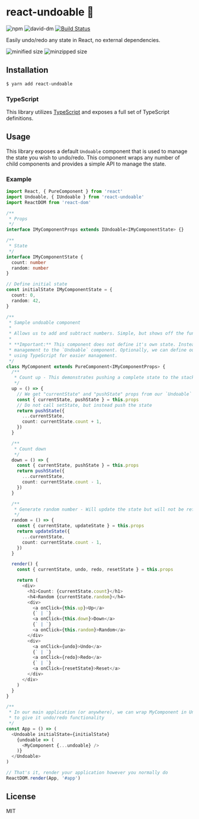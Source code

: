 # react-undoable 🔄

![npm](https://img.shields.io/npm/v/react-undoable.svg)
![david-dm](https://david-dm.org/UnicornHeartClub/react-undoable.svg)
[![Build Status](https://travis-ci.com/UnicornHeartClub/react-undoable.svg?branch=master)](https://travis-ci.com/UnicornHeartClub/react-undoable)

Easily undo/redo any state in React, no external dependencies.

![minified size](https://badgen.net/bundlephobia/min/react-undoable)
![minzipped size](https://badgen.net/bundlephobia/minzip/react-undoable)

## Installation

```bash
$ yarn add react-undoable
```

### TypeScript

This library utilizes [TypeScript](https://www.typescriptlang.org/) and exposes a full set of
TypeScript definitions.

## Usage


This library exposes a default `Undoable` component that is used to manage the state you wish to undo/redo. This component wraps any number of child components and provides a simple API to manage the state.

### Example

```typescript
import React, { PureComponent } from 'react'
import Undoable, { IUndoable } from 'react-undoable'
import ReactDOM from 'react-dom'

/**
 * Props
 */
interface IMyComponentProps extends IUndoable<IMyComponentState> {}

/**
 * State
 */
interface IMyComponentState {
  count: number
  random: number
}

// Define initial state
const initialState IMyComponentState = {
  count: 0,
  random: 42,
}

/**
 * Sample undoable component
 *
 * Allows us to add and subtract numbers. Simple, but shows off the functionality
 *
 * **Important:** This component does not define it's own state. Instead, we defer state
 * management to the `Undoable` component. Optionally, we can define our supposed state
 * using TypeScript for easier management.
 */
class MyComponent extends PureComponent<IMyComponentProps> {
  /**
   * Count up - This demonstrates pushing a complete state to the stack
   */
  up = () => {
    // We get "currentState" and "pushState" props from our `Undoable`
    const { currentState, pushState } = this.props
    // Do not call setState, but instead push the state
    return pushState({
      ...currentState,
      count: currentState.count + 1,
    })
  }

  /**
   * Count down
   */
  down = () => {
    const { currentState, pushState } = this.props
    return pushState({
      ...currentState,
      count: currentState.count - 1,
    })
  }

  /**
   * Generate random number - Will update the state but will not be reflected in an undo/redo
   */
  random = () => {
    const { currentState, updateState } = this.props
    return updateState({
      ...currentState,
      count: currentState.count - 1,
    })
  }

  render() {
    const { currentState, undo, redo, resetState } = this.props

    return (
      <div>
        <h1>Count: {currentState.count}</h1>
        <h4>Random {currentState.random}</h4>
        <div>
          <a onClick={this.up}>Up</a>
          {` | `}
          <a onClick={this.down}>Down</a>
          {` | `}
          <a onClick={this.random}>Random</a>
        </div>
        <div>
          <a onClick={undo}>Undo</a>
          {` | `}
          <a onClick={redo}>Redo</a>
          {` | `}
          <a onClick={resetState}>Reset</a>
        </div>
      </div>
    )
  }
}

/**
 * In our main application (or anywhere), we can wrap MyComponent in Undoable
 * to give it undo/redo functionality
 */
const App = () => (
  <Undoable initialState={initialState}
    {undoable => (
      <MyComponent {...undoable} />
    )}
  </Undoable>
)

// That's it, render your application however you normally do
ReactDOM.render(App, '#app')
```

## License

MIT

